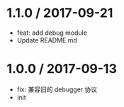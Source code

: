 
1.1.0 / 2017-09-21
==================

  * feat: add debug module
  * Update README.md

1.0.0 / 2017-09-13
==================

  * fix: 兼容旧的 debugger 协议
  * init
